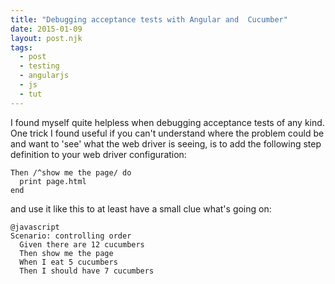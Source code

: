 ```yaml
---
title: "Debugging acceptance tests with Angular and  Cucumber"
date: 2015-01-09
layout: post.njk
tags:
  - post
  - testing
  - angularjs
  - js
  - tut
---
```


I found myself quite helpless when debugging acceptance tests of any kind. One trick I found useful if you can't understand where the problem could be and want to 'see' what the web driver is seeing, is to add the following step definition to your web driver configuration:

```
Then /^show me the page/ do
  print page.html
end
```

and use it like this to at least have a small clue what's going on:

```
@javascript
Scenario: controlling order
  Given there are 12 cucumbers
  Then show me the page
  When I eat 5 cucumbers
  Then I should have 7 cucumbers
```
